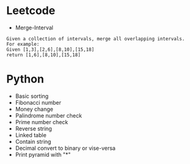 # Leetcode
- Merge-Interval
```
Given a collection of intervals, merge all overlapping intervals.
For example:
Given [1,3],[2,6],[8,10],[15,18]
return [1,6],[8,10],[15,18]

```

# Python
- Basic sorting
- Fibonacci number
- Money change
- Palindrome number check
- Prime number check
- Reverse string 
- Linked table
- Contain string
- Decimal convert to binary or vise-versa
- Print pyramid with "*"

